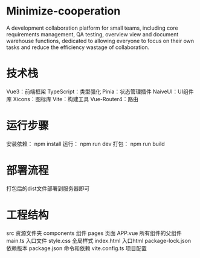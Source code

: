 # Minimize-cooperation
A development collaboration platform for small teams, including core requirements management, QA testing, overview view and document warehouse functions, dedicated to allowing everyone to focus on their own tasks and reduce the efficiency wastage of collaboration.

# 技术栈
Vue3：前端框架
TypeScript：类型强化
Pinia：状态管理插件
NaiveUI：UI组件库
Xicons：图标库
Vite：构建工具
Vue-Router4：路由

# 运行步骤
安装依赖： npm install
运行： npm run dev
打包： npm run build

# 部署流程
打包后的dist文件部署到服务器即可

# 工程结构
src 资源文件夹
    components 组件
    pages 页面
    APP.vue 所有组件的父组件
    main.ts 入口文件
    style.css 全局样式
index.html 入口html
package-lock.json 依赖版本
package.json 命令和依赖
vite.config.ts 项目配置
